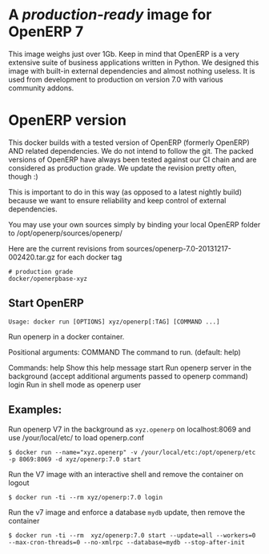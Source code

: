 A *production-ready* image for OpenERP 7 
========================================

This image weighs just over 1Gb. Keep in mind that OpenERP is a very extensive suite of business applications written in Python. We designed this image with built-in external dependencies and almost nothing useless. It is used from development to production on version 7.0 with various community addons.

OpenERP version
============

This docker builds with a tested version of OpenERP (formerly OpenERP) AND related dependencies. We do not intend to follow the git. The packed versions of OpenERP have always been tested against our CI chain and are considered as production grade. We update the revision pretty often, though :)

This is important to do in this way (as opposed to a latest nightly build) because we want to ensure reliability and keep control of external dependencies.

You may use your own sources simply by binding your local OpenERP folder to /opt/openerp/sources/openerp/

Here are the current revisions from  sources/openerp-7.0-20131217-002420.tar.gz for each docker tag

    # production grade
    docker/openerpbase-xyz

Start OpenERP
----------

`Usage: docker run [OPTIONS] xyz/openerp[:TAG] [COMMAND ...]`

Run openerp in a docker container.

Positional arguments:
  COMMAND          The command to run. (default: help)

Commands:
  help             Show this help message
  start            Run openerp server in the background (accept additional arguments passed to openerp command)
  login            Run in shell mode as openerp user

Examples:
----------
  
  Run openerp V7 in the background as `xyz.openerp` on localhost:8069 and use /your/local/etc/ to load openerp.conf

	$ docker run --name="xyz.openerp" -v /your/local/etc:/opt/openerp/etc -p 8069:8069 -d xyz/openerp:7.0 start

  Run the V7 image with an interactive shell and remove the container on logout

  	$ docker run -ti --rm xyz/openerp:7.0 login

  Run the v7 image and enforce a database `mydb` update, then remove the container

	$ docker run -ti --rm  xyz/openerp:7.0 start --update=all --workers=0 --max-cron-threads=0 --no-xmlrpc --database=mydb --stop-after-init
